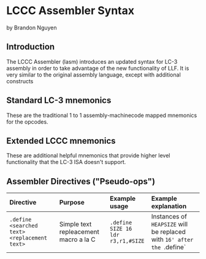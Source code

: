 # LCCC Assembler Syntax
by Brandon Nguyen

## Introduction
The LCCC Assembler (lasm) introduces an updated syntax
for LC-3 assembly in order to take advantage of the new
functionality of LLF. It is very similar to the original
assembly language, except with additional constructs

## Standard LC-3 mnemonics
These are the traditional 1 to 1 assembly-machinecode mapped mnemonics for the opcodes.

## Extended LCCC mnemonics
These are additional helpful mnemonics that provide higher level functionality that the LC-3 ISA doesn't support.

## Assembler Directives ("Pseudo-ops")
| Directive | Purpose | Example usage | Example explanation |
|:----------|:--------|:--------------|:--------------------|
| `.define <searched text> <replacement text>` | Simple text repleacement macro a la C | `.define SIZE 16`<br>`ldr r3,r1,#SIZE` | Instances of `HEAPSIZE` will be replaced with `16' after the `.define` |
